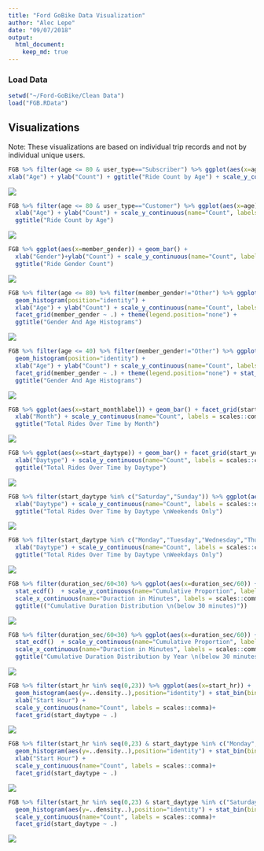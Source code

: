 ```yaml
---
title: "Ford GoBike Data Visualization"
author: "Alec Lepe"
date: "09/07/2018"
output: 
  html_document:
    keep_md: true
---
```



### Load Data

```r
setwd("~/Ford-GoBike/Clean Data")
load("FGB.RData")
```
## Visualizations
Note: These visualizations are based on individual trip records and not by individual unique users.

```r
FGB %>% filter(age <= 80 & user_type=="Subscriber") %>% ggplot(aes(x=age)) + geom_histogram() + 
xlab("Age") + ylab("Count") + ggtitle("Ride Count by Age") + scale_y_continuous(name="Count", labels = scales::comma)
```

![](visualizations_files/figure-html/graph1-1.png)<!-- -->


```r
FGB %>% filter(age <= 80 & user_type=="Customer") %>% ggplot(aes(x=age)) + geom_histogram() +
  xlab("Age") + ylab("Count") + scale_y_continuous(name="Count", labels = scales::comma) +
  ggtitle("Ride Count by Age")
```

![](visualizations_files/figure-html/graph2-1.png)<!-- -->


```r
FGB %>% ggplot(aes(x=member_gender)) + geom_bar() + 
  xlab("Gender")+ylab("Count") + scale_y_continuous(name="Count", labels = scales::comma) +
  ggtitle("Ride Gender Count")
```

![](visualizations_files/figure-html/graph3-1.png)<!-- -->


```r
FGB %>% filter(age <= 80) %>% filter(member_gender!="Other") %>% ggplot(aes(x=age, color=member_gender)) + 
  geom_histogram(position="identity") +
  xlab("Age") + ylab("Count") + scale_y_continuous(name="Count", labels = scales::comma) + 
  facet_grid(member_gender ~ .) + theme(legend.position="none") +
  ggtitle("Gender And Age Histograms")
```

![](visualizations_files/figure-html/graph4-1.png)<!-- -->

```r
FGB %>% filter(age <= 40) %>% filter(member_gender!="Other") %>% ggplot(aes(x=age, color=member_gender)) + 
  geom_histogram(position="identity") +
  xlab("Age") + ylab("Count") + scale_y_continuous(name="Count", labels = scales::comma) + 
  facet_grid(member_gender ~ .) + theme(legend.position="none") + stat_bin(bins=(40-18)) +
  ggtitle("Gender And Age Histograms")
```

![](visualizations_files/figure-html/graph4a-1.png)<!-- -->


```r
FGB %>% ggplot(aes(x=start_monthlabel)) + geom_bar() + facet_grid(start_year ~ .) + 
  xlab("Month") + scale_y_continuous(name="Count", labels = scales::comma) +
  ggtitle("Total Rides Over Time by Month")
```

![](visualizations_files/figure-html/graph5-1.png)<!-- -->


```r
FGB %>% ggplot(aes(x=start_daytype)) + geom_bar() + facet_grid(start_year ~ .) + 
  xlab("Daytype") + scale_y_continuous(name="Count", labels = scales::comma) + 
  ggtitle("Total Rides Over Time by Daytype")
```

![](visualizations_files/figure-html/graph6-1.png)<!-- -->

```r
FGB %>% filter(start_daytype %in% c("Saturday","Sunday")) %>% ggplot(aes(x=start_daytype)) + geom_bar() + facet_grid(start_year ~ .) + 
  xlab("Daytype") + scale_y_continuous(name="Count", labels = scales::comma) + 
  ggtitle("Total Rides Over Time by Daytype \nWeekends Only")
```

![](visualizations_files/figure-html/graph7-1.png)<!-- -->

```r
FGB %>% filter(start_daytype %in% c("Monday","Tuesday","Wednesday","Thursday","Friday")) %>% ggplot(aes(x=start_daytype)) + geom_bar() + facet_grid(start_year ~ .) + 
  xlab("Daytype") + scale_y_continuous(name="Count", labels = scales::comma) + 
  ggtitle("Total Rides Over Time by Daytype \nWeekdays Only")
```

![](visualizations_files/figure-html/graph8-1.png)<!-- -->


```r
FGB %>% filter(duration_sec/60<30) %>% ggplot(aes(x=duration_sec/60)) + 
  stat_ecdf()  + scale_y_continuous(name="Cumulative Proportion", labels = scales::percent) + 
  scale_x_continuous(name="Duraction in Minutes", labels = scales::comma)+
  ggtitle(("Cumulative Duration Distribution \n(below 30 minutes)"))
```

![](visualizations_files/figure-html/graph9-1.png)<!-- -->


```r
FGB %>% filter(duration_sec/60<30) %>% ggplot(aes(x=duration_sec/60)) + 
  stat_ecdf()  + scale_y_continuous(name="Cumulative Proportion", labels = scales::percent) + 
  scale_x_continuous(name="Duraction in Minutes", labels = scales::comma)+
  ggtitle("Cumulative Duration Distribution by Year \n(below 30 minutes)")+facet_grid("start_year")
```

![](visualizations_files/figure-html/graph10-1.png)<!-- -->


```r
FGB %>% filter(start_hr %in% seq(0,23)) %>% ggplot(aes(x=start_hr)) + 
  geom_histogram(aes(y=..density..),position="identity") + stat_bin(bins=24) + 
  xlab("Start Hour") + 
  scale_y_continuous(name="Count", labels = scales::comma)+
  facet_grid(start_daytype ~ .)
```

![](visualizations_files/figure-html/graph11-1.png)<!-- -->


```r
FGB %>% filter(start_hr %in% seq(0,23) & start_daytype %in% c("Monday","Tuesday","Wednesday","Thursday","Friday")) %>% ggplot(aes(x=start_hr)) + 
  geom_histogram(aes(y=..density..),position="identity") + stat_bin(bins=24) + 
  xlab("Start Hour") + 
  scale_y_continuous(name="Count", labels = scales::comma)+
  facet_grid(start_daytype ~ .)
```

![](visualizations_files/figure-html/graph11a-1.png)<!-- -->


```r
FGB %>% filter(start_hr %in% seq(0,23) & start_daytype %in% c("Saturday","Sunday")) %>% ggplot(aes(x=start_hr)) + 
  geom_histogram(aes(y=..density..),position="identity") + stat_bin(bins=24)+
  scale_y_continuous(name="Count", labels = scales::comma)+
  facet_grid(start_daytype ~ .)
```

![](visualizations_files/figure-html/graph12-1.png)<!-- -->



